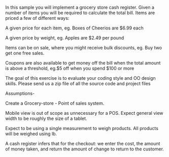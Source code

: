In this sample you will implement a grocery store cash register. Given a number of items you will be required to calculate the total bill. Items are priced a few of different ways:

A given price for each item, eg. Boxes of Cheerios are $6.99 each

A given price by weight, eg. Apples are $2.49 per pound

Items can be on sale, where you might receive bulk discounts, eg. Buy two get one free sales.

Coupons are also available to get money off the bill when the total amount is above a threshold, eg.$5 off when you spend $100 or more

The goal of this exercise is to evaluate your coding style and OO design skills. Please send us a zip file of all the source code and project files


Assumptions-

Create a Grocery-store - Point of sales system.

Mobile view is out of scope as unnecessary for a POS. Expect general view width to be roughly the size of a tablet.

Expect to be using a single measurement to weigh products. All products will be weighed using lb.

A cash register infers that for the checkout: we enter the cost, the amount of money taken, and return the amount of change to return to the customer.